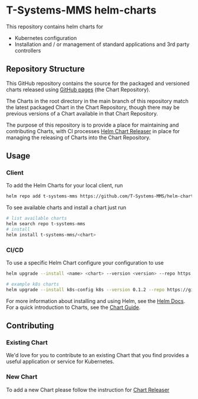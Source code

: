 # T-Systems-MMS helm-charts

This repository contains helm charts for

- Kubernetes configuration
- Installation and / or management of standard applications and 3rd party controllers

## Repository Structure

This GitHub repository contains the source for the packaged and versioned charts released using [GitHub pages](https://github.com/T-Systems-MMS/helm-charts/tree/gh-pages) (the Chart Repository).

The Charts in the root directory in the main branch of this repository match the latest packaged Chart in the Chart Repository, though there may be previous versions of a Chart available in that Chart Repository.

The purpose of this repository is to provide a place for maintaining and contributing Charts, with CI processes [Helm Chart Releaser](https://helm.sh/docs/howto/chart_releaser_action/) in place for managing the releasing of Charts into the Chart Repository.

## Usage

### Client

To add the Helm Charts for your local client, run

```bash
helm repo add t-systems-mms https://github.com/T-Systems-MMS/helm-charts
```

To see available charts and install a chart just run

```bash
# list available charts
helm search repo t-systems-mms
# install
helm install t-systems-mms/<chart>
```

### CI/CD

To use a specific Helm Chart configure your configuration to use

```bash
helm upgrade --install <name> <chart> --version <version> --repo https://github.com/T-Systems-MMS/helm-charts

# example k8s charts
helm upgrade --install k8s-config k8s --version 0.1.2 --repo https://github.com/T-Systems-MMS/helm-charts
```

For more information about installing and using Helm, see the [Helm Docs](https://helm.sh/docs/). For a quick introduction to Charts, see the [Chart Guide](https://helm.sh/docs/topics/charts/).

## Contributing

### Existing Chart

We'd love for you to contribute to an existing Chart that you find provides a useful application or service for Kubernetes.

### New Chart

To add a new Chart please follow the instruction for [Chart Releaser](https://github.com/helm/chart-releaser#usage)

